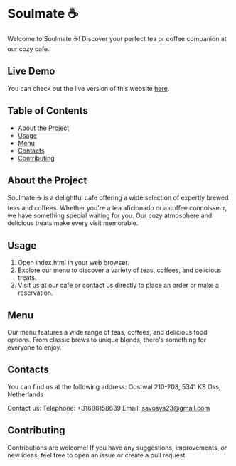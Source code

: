 # Soulmate ☕

Welcome to Soulmate ☕! Discover your perfect tea or coffee companion at our cozy cafe.

## Live Demo

You can check out the live version of this website [here](https://soulmate-cafe.netlify.app/).

## Table of Contents
- [About the Project](#about-the-project)
- [Usage](#usage)
- [Menu](#menu)
- [Contacts](#contacts)
- [Contributing](#contributing)

## About the Project
Soulmate ☕ is a delightful cafe offering a wide selection of expertly brewed teas and coffees. Whether you're a tea aficionado or a coffee connoisseur, we have something special waiting for you. Our cozy atmosphere and delicious treats make every visit memorable.

## Usage
1. Open index.html in your web browser.
2. Explore our menu to discover a variety of teas, coffees, and delicious treats.
3. Visit us at our cafe or contact us directly to place an order or make a reservation.

## Menu
Our menu features a wide range of teas, coffees, and delicious food options. From classic brews to unique blends, there's something for everyone to enjoy.

## Contacts
You can find us at the following address:
Oostwal 210-208, 5341 KS Oss, Netherlands

Contact us:
Telephone: +31686158639
Email: savosya23@gmail.com

## Contributing
Contributions are welcome! If you have any suggestions, improvements, or new ideas, feel free to open an issue or create a pull request.
